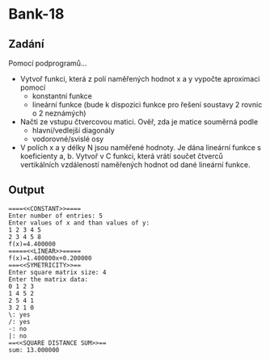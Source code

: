 # Bank-18

## Zadání
Pomocí podprogramů...
- Vytvoř funkci, která z polí naměřených hodnot x a y vypočte aproximaci pomocí
    - konstantní funkce
    - lineární funkce (bude k dispozici funkce pro řešení soustavy 2 rovnic o 2 neznámých)
- Načti ze vstupu čtvercovou matici. Ověř, zda je matice souměrná podle
    - hlavní/vedlejší diagonály
    - vodorovné/svislé osy
- V polích x a y délky N jsou naměřené hodnoty. Je dána lineární funkce s koeficienty a, b. Vytvoř v C funkci, která vrátí součet čtverců vertikálních vzdáleností naměřených hodnot od dané lineární funkce.

## Output
```
====<<CONSTANT>>====
Enter number of entries: 5
Enter values of x and than values of y:
1 2 3 4 5
2 3 4 5 8
f(x)=4.400000
=====<<LINEAR>>=====
f(x)=1.400000x+0.200000
===<<SYMETRICITY>>==
Enter square matrix size: 4
Enter the matrix data:
0 1 2 3
1 4 5 2
2 5 4 1
3 2 1 0
\: yes
/: yes
-: no
|: no
==<<SQUARE DISTANCE SUM>>==
sum: 13.000000
```